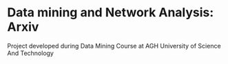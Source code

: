 Data mining and Network Analysis: Arxiv
======================================

Project developed during Data Mining Course at AGH University of Science And Technology
